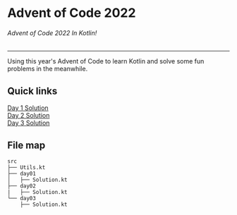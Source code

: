 # Advent of Code 2022
###### Advent of Code 2022 In Kotlin!
---

Using this year's Advent of Code to learn Kotlin and solve some fun problems in the meanwhile.

## Quick links

[Day 1 Solution](/src/day01/Solution.kt)  
[Day 2 Solution](/src/day02/Solution.kt)  
[Day 3 Solution](/src/day03/Solution.kt)

## File map

```
src
├── Utils.kt
├── day01
│   ├── Solution.kt
├── day02
|   ├── Solution.kt
└── day03
    ├── Solution.kt
```
